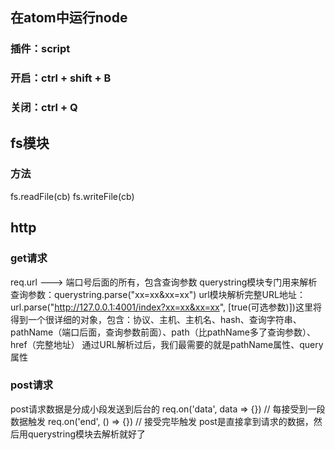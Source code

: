 ## 在atom中运行node
### 插件：script
### 开启：ctrl + shift + B
### 关闭：ctrl + Q

## fs模块
### 方法
fs.readFile(cb)
fs.writeFile(cb)

## http
### get请求
req.url ---> 端口号后面的所有，包含查询参数
querystring模块专门用来解析查询参数：querystring.parse("xx=xx&xx=xx")
url模块解析完整URL地址：url.parse("http://127.0.0.1:4001/index?xx=xx&xx=xx", [true(可选参数)])这里将得到一个很详细的对象，包含：协议、主机、主机名、hash、查询字符串、pathName（端口后面，查询参数前面）、path（比pathName多了查询参数）、href（完整地址）
通过URL解析过后，我们最需要的就是pathName属性、query属性
### post请求
post请求数据是分成小段发送到后台的
req.on('data', data => {}) // 每接受到一段数据触发
req.on('end', () => {}) // 接受完毕触发
post是直接拿到请求的数据，然后用querystring模块去解析就好了
